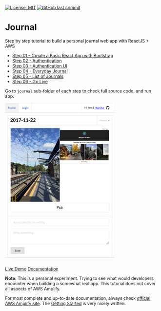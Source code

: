 [![License: MIT](https://img.shields.io/badge/License-MIT-yellow.svg)](https://opensource.org/licenses/MIT)
[![GitHub last commit](https://img.shields.io/github/last-commit/richardzcode/Journal-AWS-Amplify-Tutorial.svg)]()

# Journal
Step by step tutorial to build a personal journal web app with ReactJS + AWS

* [Step 01 - Create a Basic React App with Bootstrap](step-01)
* [Step 02 - Authentication](step-02)
* [Step 03 - Authentication UI](step-03)
* [Step 04 - Everyday Journal](step-04)
* [Step 05 - List of Journals](step-05)
* [Step 06 - Go Live](step-06)

Go to `journal` sub-folder of each step to check full source code, and run app.

<img src="docs/assets/img/live.png" width="360px" />

[Live Demo](http://journal-hosting-mobilehub-1908112296.s3-website-us-east-1.amazonaws.com/)
[Documentation](https://richardzcode.github.io/Journal-AWS-Amplify-Tutorial/)

**Note:** This is a personal experiment. Trying to see what would developers encounter when building a somewhat real app. This tutorial does not cover all aspects of AWS Amplify.

For most complete and up-to-date documentation, always check [official AWS Amplify site](https://aws-amplify.github.io/). The [Getting Started](https://aws-amplify.github.io/amplify-js/media/quick_start) is very nicely written.
